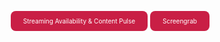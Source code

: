 <p align="right">
<a href="sa-schemas.md" style="display: inline-block; padding: 10px 20px; color: white; background-color: #c91f45; border-radius: 8px; text-decoration: none; font-size: 10px">Streaming Availability & Content Pulse</a>
<a href="screengrab-schemas.md" style="display: inline-block; padding: 10px 20px; color: white; background-color: #c91f45; border-radius: 8px; text-decoration: none; font-size: 10px">Screengrab</a>
</p>